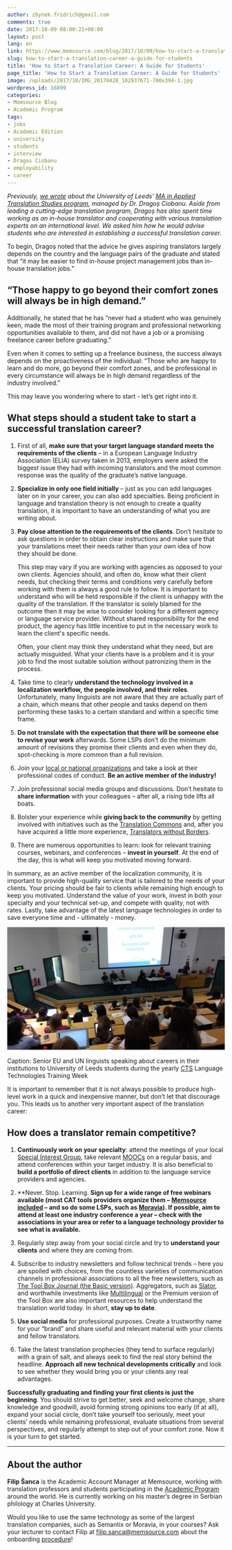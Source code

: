 ```yaml
---
author: zbynek.fridrich@gmail.com
comments: true
date: 2017-10-09 08:00:21+00:00
layout: post
lang: en
link: https://www.memsource.com/blog/2017/10/09/how-to-start-a-translation-career-a-guide-for-students/
slug: how-to-start-a-translation-career-a-guide-for-students
title: 'How to Start a Translation Career: A Guide for Students'
page_title: 'How to Start a Translation Career: A Guide for Students'
image: /uploads/2017/10/IMG_20170428_102937671-700x394-1.jpg
wordpress_id: 16899
categories:
- Memsource Blog
- Academic Program
tags:
- jobs
- Academic Edition
- university
- students
- interview
- Dragos Ciobanu
- employability
- career
---
```


_Previously, [we wrote](https://www.memsource.com/blog/2017/08/11/technology-an-essential-part-of-modern-translation-curricula/) about the University of Leeds’ [MA in Applied Translation Studies program](https://www.leeds.ac.uk/arts/info/125053/centre_for_translation_studies/1803/taught_programmes_cts/2), managed by Dr. Dragoș Ciobanu. Aside from leading a cutting-edge translation program, Dragoș has also spent time working as an in-house translator and cooperating with various translation experts on an international level. We asked him how he would advise students who are interested in establishing a successful translation career._

<!-- more -->

To begin, Dragoș noted that the advice he gives aspiring translators largely depends on the country and the language pairs of the graduate and stated that “it may be easier to find in-house project management jobs than in-house translation jobs.”

## “Those happy to go beyond their comfort zones will always be in high demand.”

Additionally, he stated that he has “never had a student who was genuinely keen, made the most of their training program and professional networking opportunities available to them, and did not have a job or a promising freelance career before graduating.”

Even when it comes to setting up a freelance business, the success always depends on the proactiveness of the individual: “Those who are happy to learn and do more, go beyond their comfort zones, and be professional in every circumstance will always be in high demand regardless of the industry involved.” 

This may leave you wondering where to start - let’s get right into it.

## What steps should a student take to start a successful translation career?

  1. First of all, **make sure that your target language standard meets the requirements of the clients** – in a European Language Industry Association (ELIA) survey taken in 2013, employers were asked the biggest issue they had with incoming translators and the most common response was the quality of the graduate’s native language.

  2. **Specialize in only one field initially** – just as you can add languages later on in your career, you can also add specialties. Being proficient in language and translation theory is not enough to create a quality translation, it is important to have an understanding of what you are writing about.

  3. **Pay close attention to the requirements of the clients**. Don’t hesitate to ask questions in order to obtain clear instructions and make sure that your translations meet their needs rather than your own idea of how they should be done.
  
     This step may vary if you are working with agencies as opposed to your own clients. Agencies should, and often do, know what their client needs, but checking their terms and conditions very carefully before working with them is always a good rule to follow. It is important to understand who will be held responsible if the client is unhappy with the quality of the translation. If the translator is solely blamed for the outcome then it may be wise to consider looking for a different agency or language service provider. Without shared responsibility for the end product, the agency has little incentive to put in the necessary work to learn the client's specific needs.
   
     Often, your client may think they understand what they need, but are actually misguided. What your clients have is a problem and it is your job to find the most suitable solution without patronizing them in the process.
 	
  4. Take time to clearly **understand the technology involved in a localization workflow,** **the people involved, and their roles**. Unfortunately, many linguists are not aware that they are actually part of a chain, which means that other people and tasks depend on them performing these tasks to a certain standard and within a specific time frame.
 	
  5. **Do not translate with the expectation that there will be someone else to revise your work** afterwards. Some LSPs don’t do the minimum amount of revisions they promise their clients and even when they do, spot-checking is more common than a full revision.
 	
  6. Join your [local or national organizations](https://en.wikipedia.org/wiki/List_of_translators_and_interpreters_associations) and take a look at their professional codes of conduct. **Be an active member of the industry!**
 	
  7. Join professional social media groups and discussions. Don’t hesitate to **share information** with your colleagues – after all, a rising tide lifts all boats.

  8. Bolster your experience while **giving back to the community** by getting involved with initiatives such as the [Translation Commons](https://translationcommons.org/) and, after you have acquired a little more experience, [Translators without Borders](https://translatorswithoutborders.org/).

  9. There are numerous opportunities to learn: look for relevant training courses, webinars, and conferences – **invest in yourself**. At the end of the day, this is what will keep you motivated moving forward.

In summary, as an active member of the localization community, it is important to provide high-quality service that is tailored to the needs of your clients. Your pricing should be fair to clients while remaining high enough to keep you motivated. Understand the value of your work, invest in both your specialty and your technical set-up, and compete with quality, not with rates. Lastly, take advantage of the latest language technologies in order to save everyone time and - ultimately - money.

[![](/uploads/2017/10/EU_Class-1024x576.jpg)](/uploads/2017/09/EU_Class.jpg)

Caption: Senior EU and UN linguists speaking about careers in their institutions to University of Leeds students during the yearly [CTS](http://www.leeds.ac.uk/arts/info/125053/centre_for_translation_studies) Language Technologies Training Week

It is important to remember that it is not always possible to produce high-level work in a quick and inexpensive manner, but don’t let that discourage you. This leads us to another very important aspect of the translation career:

## How does a translator remain competitive?

  1. **Continuously work on your specialty**: attend the meetings of your local [Special Interest Group](https://en.wikipedia.org/wiki/Special_Interest_Group), take relevant [MOOCs](http://mooc.org/) on a regular basis, and attend conferences within your target industry. It is also beneficial to **build a portfolio of direct clients** in addition to the language service providers and agencies.

  2. **Never. Stop. Learning. **Sign up for a wide range of free webinars available (most CAT tools providers organize them – [Memsource included](https://www.memsource.com/webinars/) – and so do some LSPs, such as [Moravia](http://www.moravia.com/en/knowledge-center/)). If possible, aim to attend at least one industry conference a year – check with the associations in your area or refer to a language technology provider to see what is available.**
 	
  3. Regularly step away from your social circle and try to **understand your clients** and where they are coming from.

  4. Subscribe to industry newsletters and follow technical trends – here you are spoiled with choices, from the countless varieties of communication channels in professional associations to all the free newsletters, such as [The Tool Box Journal (the Basic version)](http://www.internationalwriters.com/toolkit/). Aggregators, such as [Slator](https://slator.com/), and worthwhile investments like [Multilingual](https://multilingual.com/) or the Premium version of the Tool Box are also important resources to help understand the translation world today. In short, **stay up to date**.

  5. **Use social media** for professional purposes. Create a trustworthy name for your “brand” and share useful and relevant material with your clients and fellow translators.
 	
  6. Take the latest translation prophecies (they tend to surface regularly) with a grain of salt, and always seek to find the real story behind the headline. **Approach all new technical developments critically** and look to see whether they would bring you or your clients any real advantages.

**Successfully graduating and finding your first clients is** **just the beginning**. You should strive to get better, seek and welcome change, share knowledge and goodwill, avoid forming strong opinions too early (if at all), expand your social circle, don’t take yourself too seriously, meet your clients’ needs while remaining professional, evaluate situations from several perspectives, and regularly attempt to step out of your comfort zone. Now it is your turn to get started.

* * *

## About the author

**Filip Šanca** is the Academic Account Manager at Memsource, working with translation professors and students participating in the [Academic Program](https://www.memsource.com/blog/category/academy/) around the world. He is currently working on his master’s degree in Serbian philology at Charles University.

Would you like to use the same technology as some of the largest translation companies, such as Semantix or Moravia, in your courses? Ask your lecturer to contact Filip at [filip.sanca@memsource.com](mailto:filip.sanca@memsource.com) about the onboarding [procedure](https://help.memsource.com/hc/en-us/articles/115003483372-How-to-get-the-Academic-Edition)!
